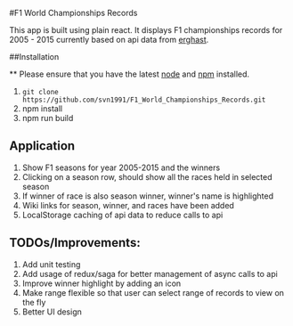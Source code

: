 #F1 World Championships Records

This app is built using plain react. It displays F1 championships records for 2005 - 2015 currently based on api data from [erghast](http://ergast.com/mrd/).

##Installation

** Please ensure that you have the latest [node](https://nodejs.org/en/) and [npm](https://www.npmjs.com/get-npm) installed.

1) `git clone https://github.com/svn1991/F1_World_Championships_Records.git`
2) npm install
3) npm run build

## Application

1) Show F1 seasons for year 2005-2015 and the winners
2) Clicking on a season row, should show all the races held in selected season
3) If winner of race is also season winner, winner's name is highlighted
4) Wiki links for season, winner, and races have been added
5) LocalStorage caching of api data to reduce calls to api

## TODOs/Improvements:

1) Add unit testing
2) Add usage of redux/saga for better management of async calls to api
3) Improve winner highlight by adding an icon
4) Make range flexible so that user can select range of records to view on the fly
5) Better UI design
